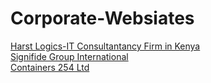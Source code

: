 # Corporate-Websiates

[Harst Logics-IT Consultantancy Firm in Kenya](https://harstlogics.com)<br>
[Signifide Group International](http://signifide.group)<br>
[Containers 254 Ltd](https://containers254.co.ke)

